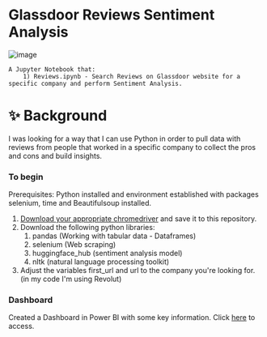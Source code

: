 # Glassdoor Reviews Sentiment Analysis

![image](https://user-images.githubusercontent.com/61323876/167224568-8e9573f8-0923-4720-b76e-f995dc6630f1.png)

```
A Jupyter Notebook that:
    1) Reviews.ipynb - Search Reviews on Glassdoor website for a specific company and perform Sentiment Analysis.
```
# ✨ Background

I was looking for a way that I can use Python in order to pull data with reviews from people that worked in a specific company to collect the pros and cons and build insights.

### To begin

Prerequisites: Python installed and environment established with packages selenium, time and Beautifulsoup installed.

1) [Download your appropriate chromedriver](https://chromedriver.chromium.org/downloads) and save it to this repository.
2) Download the following python libraries:
    1) pandas (Working with tabular data - Dataframes)
    2) selenium (Web scraping)
    3) huggingface_hub (sentiment analysis model)
    4) nltk (natural language processing toolkit)
4) Adjust the variables first_url and url to the company you're looking for. (in my code I'm using Revolut)

### Dashboard
Created a Dashboard in Power BI with some key information. Click [here](https://app.powerbi.com/view?r=eyJrIjoiZjg4MmJlNWEtMWE2Yy00NzkwLWFiMDctNWYwMGVkZmMwNTBjIiwidCI6IjBiZmE4NTAwLWIxZjItNDU2Ni1iYWYxLTZmNTkzNzA4OTNlNyIsImMiOjh9) to access.
